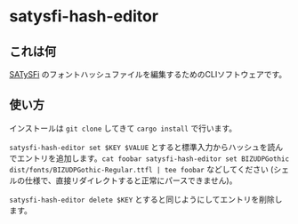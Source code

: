 # satysfi-hash-editor

## これは何

[SATySFi](https://github.com/gfngfn/SATySFi) のフォントハッシュファイルを編集するためのCLIソフトウェアです。

## 使い方

インストールは `git clone` してきて `cargo install` で行います。

`satysfi-hash-editor set $KEY $VALUE` とすると標準入力からハッシュを読んでエントリを追加します。`cat foobar satysfi-hash-editor set BIZUDPGothic dist/fonts/BIZUDPGothic-Regular.ttfl | tee foobar` などしてください (シェルの仕様で、直接リダイレクトすると正常にパースできません)。 

`satysfi-hash-editor delete $KEY` とすると同じようにしてエントリを削除します。
